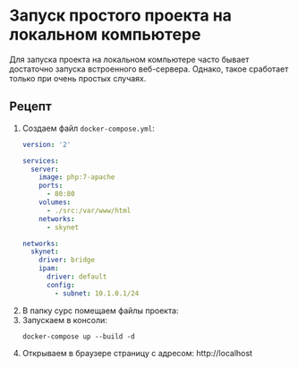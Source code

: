 # Запуск простого проекта на локальном компьютере

Для запуска проекта на локальном компьютере часто бывает достаточно запуска встроенного веб-сервера.
Однако, такое сработает только при очень простых случаях.

## Рецепт
1. Создаем файл `docker-compose.yml`:
    ```yaml
    version: '2'

    services:
      server:
        image: php:7-apache
        ports:
          - 80:80
        volumes:
          - ./src:/var/www/html
        networks:
          - skynet

    networks:
      skynet:
        driver: bridge
        ipam:
          driver: default
          config:
            - subnet: 10.1.0.1/24      
    ```
1. В папку сурс помещаем файлы проекта:
1. Запускаем в консоли:
    ```
    docker-compose up --build -d
    ```
1. Открываем в браузере страницу с адресом: http://localhost
